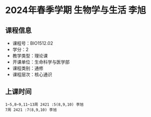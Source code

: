 # 2024年春季学期 生物学与生活 李旭






## 课程信息

- 课程号：BIO1512.02
- 学分：2
- 教学类型：理论课
- 开课单位：生命科学与医学部
- 课程类别：通修
- 课程层次：核心通识

## 上课时间

```
1~5,8~9,11~13周 2421 :5(8,9,10) 李旭
7周 2421 :7(8,9,10) 李旭
```

